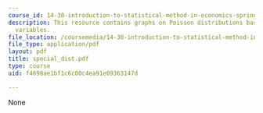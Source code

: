 ```yaml
---
course_id: 14-30-introduction-to-statistical-method-in-economics-spring-2006
description: This resource contains graphs on Poisson distributions based on different
  variables.
file_location: /coursemedia/14-30-introduction-to-statistical-method-in-economics-spring-2006/f4698ae1bf1c6c00c4ea91e09363147d_special_dist.pdf
file_type: application/pdf
layout: pdf
title: special_dist.pdf
type: course
uid: f4698ae1bf1c6c00c4ea91e09363147d

---
```

None